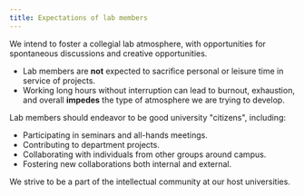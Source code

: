 ```yaml
---
title: Expectations of lab members
---
```


We intend to foster a collegial lab atmosphere, with opportunities for
spontaneous discussions and creative opportunities.

* Lab members are **not** expected to sacrifice personal or leisure time in
  service of projects.
* Working long hours without interruption can lead to burnout, exhaustion, and
  overall **impedes** the type of atmosphere we are trying to develop.

Lab members should endeavor to be good university "citizens", including:

* Participating in seminars and all-hands meetings.
* Contributing to department projects.
* Collaborating with individuals from other groups around campus.
* Fostering new collaborations both internal and external.

We strive to be a part of the intellectual community at our host universities.
